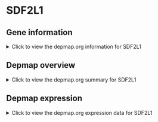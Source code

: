 <h1>SDF2L1</h1>

<h2>Gene information</h2>
<details>
  <summary>Click to view the depmap.org information for SDF2L1</summary>
  <iframe src="https://depmap.org/portal/gene/SDF2L1?tab=about" style="border:none;width:100%;height:800px"></iframe>
</details>

<h2>Depmap overview</h2>
<details>
  <summary>Click to view the depmap.org summary for SDF2L1</summary>
  <iframe src="https://depmap.org/portal/gene/SDF2L1?tab=overview" style="border:none;width:100%;height:800px"></iframe>
</details>

<h2>Depmap expression</h2>
<details>
  <summary>Click to view the depmap.org expression data for SDF2L1</summary>
  <iframe src="https://depmap.org/portal/gene/SDF2L1?tab=characterization" style="border:none;width:100%;height:800px"></iframe>
</details>


<!--
<h2>Reactome Pathway diagram</h2>
PNAME
-->


